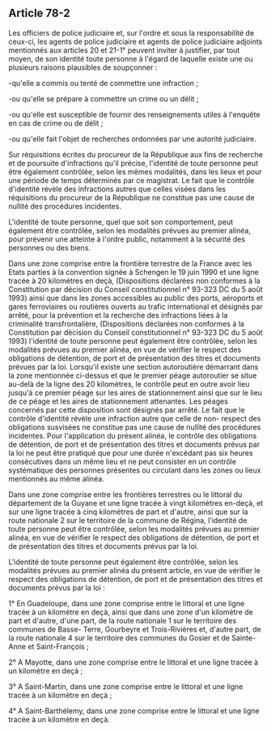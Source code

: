 Article 78-2
----
Les officiers de police judiciaire et, sur l'ordre et sous la responsabilité de
ceux-ci, les agents de police judiciaire et agents de police judiciaire adjoints
mentionnés aux articles 20 et 21-1° peuvent inviter à justifier, par tout moyen,
de son identité toute personne à l'égard de laquelle existe une ou plusieurs
raisons plausibles de soupçonner :

-qu'elle a commis ou tenté de commettre une infraction ;

-ou qu'elle se prépare à commettre un crime ou un délit ;

-ou qu'elle est susceptible de fournir des renseignements utiles à l'enquête en
cas de crime ou de délit ;

-ou qu'elle fait l'objet de recherches ordonnées par une autorité judiciaire.

Sur réquisitions écrites du procureur de la République aux fins de recherche et
de poursuite d'infractions qu'il précise, l'identité de toute personne peut être
également contrôlée, selon les mêmes modalités, dans les lieux et pour une
période de temps déterminés par ce magistrat. Le fait que le contrôle d'identité
révèle des infractions autres que celles visées dans les réquisitions du
procureur de la République ne constitue pas une cause de nullité des procédures
incidentes.

L'identité de toute personne, quel que soit son comportement, peut également
être contrôlée, selon les modalités prévues au premier alinéa, pour prévenir une
atteinte à l'ordre public, notamment à la sécurité des personnes ou des biens.

Dans une zone comprise entre la frontière terrestre de la France avec les Etats
parties à la convention signée à Schengen le 19 juin 1990 et une ligne tracée à
20 kilomètres en deçà, (Dispositions déclarées non conformes à la Constitution
par décision du Conseil constitutionnel n° 93-323 DC du 5 août 1993) ainsi que
dans les zones accessibles au public des ports, aéroports et gares ferroviaires
ou routières ouverts au trafic international et désignés par arrêté, pour la
prévention et la recherche des infractions liées à la criminalité
transfrontalière, (Dispositions déclarées non conformes à la Constitution par
décision du Conseil constitutionnel n° 93-323 DC du 5 août 1993) l'identité de
toute personne peut également être contrôlée, selon les modalités prévues au
premier alinéa, en vue de vérifier le respect des obligations de détention, de
port et de présentation des titres et documents prévues par la loi. Lorsqu'il
existe une section autoroutière démarrant dans la zone mentionnée ci-dessus et
que le premier péage autoroutier se situe au-delà de la ligne des 20 kilomètres,
le contrôle peut en outre avoir lieu jusqu'à ce premier péage sur les aires de
stationnement ainsi que sur le lieu de ce péage et les aires de stationnement
attenantes. Les péages concernés par cette disposition sont désignés par arrêté.
Le fait que le contrôle d'identité révèle une infraction autre que celle de non-
respect des obligations susvisées ne constitue pas une cause de nullité des
procédures incidentes. Pour l'application du présent alinéa, le contrôle des
obligations de détention, de port et de présentation des titres et documents
prévus par la loi ne peut être pratiqué que pour une durée n'excédant pas six
heures consécutives dans un même lieu et ne peut consister en un contrôle
systématique des personnes présentes ou circulant dans les zones ou lieux
mentionnés au même alinéa.

Dans une zone comprise entre les frontières terrestres ou le littoral du
département de la Guyane et une ligne tracée à vingt kilomètres en-deçà, et sur
une ligne tracée à cinq kilomètres de part et d'autre, ainsi que sur la route
nationale 2 sur le territoire de la commune de Régina, l'identité de toute
personne peut être contrôlée, selon les modalités prévues au premier alinéa, en
vue de vérifier le respect des obligations de détention, de port et de
présentation des titres et documents prévus par la loi.

L'identité de toute personne peut également être contrôlée, selon les modalités
prévues au premier alinéa du présent article, en vue de vérifier le respect des
obligations de détention, de port et de présentation des titres et documents
prévus par la loi :

1° En Guadeloupe, dans une zone comprise entre le littoral et une ligne tracée à
un kilomètre en deçà, ainsi que dans une zone d'un kilomètre de part et d'autre,
d'une part, de la route nationale 1 sur le territoire des communes de Basse-
Terre, Gourbeyre et Trois-Rivières et, d'autre part, de la route nationale 4 sur
le territoire des communes du Gosier et de Sainte-Anne et Saint-François ;

2° A Mayotte, dans une zone comprise entre le littoral et une ligne tracée à un
kilomètre en deçà ;

3° A Saint-Martin, dans une zone comprise entre le littoral et une ligne tracée
à un kilomètre en deçà ;

4° A Saint-Barthélemy, dans une zone comprise entre le littoral et une ligne
tracée à un kilomètre en deçà.
